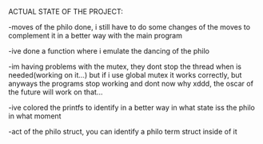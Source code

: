 ACTUAL STATE OF THE PROJECT:


-moves of the philo done, i still have to do some changes of the moves to complement it
    in a better way with the main program



-ive done a function where i emulate the dancing of the philo



-im having problems with the mutex, they dont stop the thread when is needed(working on it...)
    but if i use global mutex it works correctly, but anyways the programs stop working
    and dont now why xddd, the oscar of the future will work on that...



-ive colored the printfs to identify in a better way in what state iss the philo in what moment



-act of the philo struct, you can identify a philo term struct inside of it
